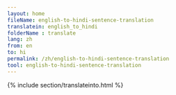 ```yaml
---
layout: home
fileName: english-to-hindi-sentence-translation
translatein: english_to_hindi
folderName : translate
lang: zh
from: en
to: hi
permalink: /zh/english-to-hindi-sentence-translation
tool: english-to-hindi-sentence-translation
---
```

{% include section/translateinto.html %}